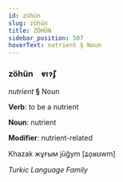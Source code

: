```yaml
---
id: zöhün
slug: zöhün
title: ZÖHÜN
sidebar_position: 507
hoverText: nutrient § Noun
---
```


### zöhün&emsp;<span kind="abugida">ⱴıɂ̃ʄ</span>

*nutrient* **§** Noun

**Verb**: to be a nutrient

**Noun**: nutrient

**Modifier**: nutrient-related

Khazak жұғым jūğym [ʑo̙ʁʊwm]

*Turkic Language Family*